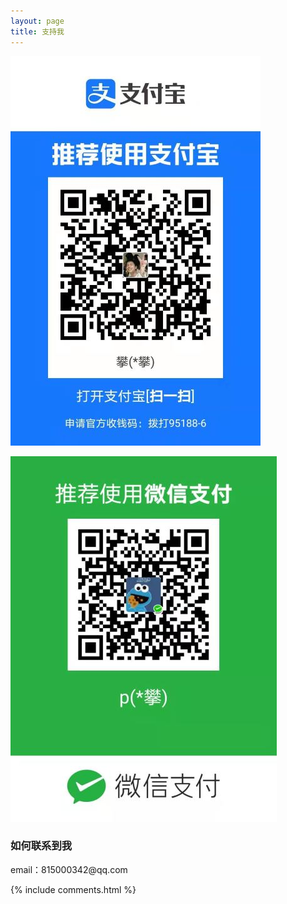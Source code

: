 ```yaml
---
layout: page
title: 支持我 
---
```



![](/images/payimg/alipayimg.jpg)

![](/images/payimg/wepayimg.jpg)

<h3> 如何联系到我 </h3>

<p> 
email：815000342@qq.com       


{% include comments.html %}

